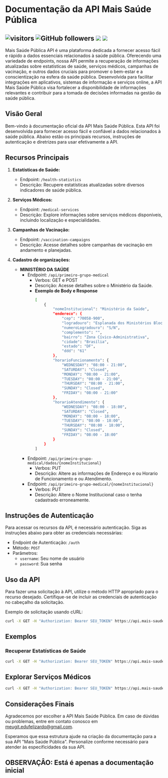 # Documentação da API Mais Saúde Pública
## ![visitors](https://visitor-badge.laobi.icu/badge?page_id=dufelizardo.visitor-mais_saude_publica) ![GitHub followers](https://img.shields.io/github/followers/edufelizardo1.visitor-mais_saude_publica?style=social) <img src="https://img.shields.io/badge/Completed-0%25-red"/>  <img src="https://img.shields.io/badge/public-Yes-green"/>
Mais Saúde Pública API é uma plataforma dedicada a fornecer acesso fácil e rápido a dados essenciais relacionados à saúde pública. Oferecendo uma variedade de endpoints, nossa API permite a recuperação de informações atualizadas sobre estatísticas de saúde, serviços médicos, campanhas de vacinação, e outros dados cruciais para promover o bem-estar e a conscientização na esfera da saúde pública. Desenvolvida para facilitar integrações em aplicativos, sistemas de informação e serviços online, a API Mais Saúde Pública visa fortalecer a disponibilidade de informações relevantes e contribuir para a tomada de decisões informadas na gestão da saúde pública.

## Visão Geral
Bem-vindo à documentação oficial da API Mais Saúde Pública. Esta API foi desenvolvida para fornecer acesso fácil e confiável a dados relacionados à saúde pública. Abaixo estão os principais recursos, instruções de autenticação e diretrizes para usar efetivamente a API.

## Recursos Principais
1. **Estatísticas de Saúde:**
   - Endpoint: `/health-statistics`
   - Descrição: Recupere estatísticas atualizadas sobre diversos indicadores de saúde pública.

2. **Serviços Médicos:**
   - Endpoint: `/medical-services`
   - Descrição: Explore informações sobre serviços médicos disponíveis, incluindo localização e especialidades.

3. **Campanhas de Vacinação:**
   - Endpoint: `/vaccination-campaigns`
   - Descrição: Acesse detalhes sobre campanhas de vacinação em andamento e planejadas.

4. **Cadastro de organizações:**
   - **MINISTÉRIO DA SAÚDE**
      - Endpoint: `/api/primeiro-grupo-medical`
         - Verbos: GET e POST
         - Descrição: Acesse detalhes sobre o Ministério da Saúde.
         - **Exemplo de Body e Response**
            ```bash
            [
                {
                    "nomeInstitucional": "Ministério da Saúde",
                    "endereco": {
                        "cep": "70058-900",
                        "logradouro": "Esplanada dos Ministérios Bloco G",
                        "numeroLogradouro": "S/N",
                        "complemento": "",
                        "bairro": "Zona Cívico-Administrativa",
                        "cidade": "Brasília",
                        "estado": "DF",
                        "ddd": "61"
                    },
                    "horarioFuncionamento": {
                        "WEDNESDAY": "08:00 - 21:00",
                        "SATURDAY": "Closed",
                        "MONDAY": "08:00 - 21:00",
                        "TUESDAY": "08:00 - 21:00",
                        "THURSDAY": "08:00 - 21:00",
                        "SUNDAY": "Closed",
                        "FRIDAY": "08:00 - 21:00"
                    },
                    "horarioAtendimento": {
                        "WEDNESDAY": "08:00 - 18:00",
                        "SATURDAY": "Closed",
                        "MONDAY": "08:00 - 18:00",
                        "TUESDAY": "08:00 - 18:00",
                        "THURSDAY": "08:00 - 18:00",
                        "SUNDAY": "Closed",
                        "FRIDAY": "08:00 - 18:00"
                    }
                }
            ]
            ```
      - Endpoint: `/api/primeiro-grupo-medical/dados/{nomeInstitucional}`
         - Verbos: PUT
         - Descrição: Altere as informações de Endereço e ou Horario de Funcionamento e ou Atendimento.
      - Endpoint: `/api/primeiro-grupo-medical/{nomeInstitucional}`
         - Verbos: PUT
         - Descrição: Altere o Nome Institucional caso o tenha cadastrado erroneamente.

## Instruções de Autenticação

Para acessar os recursos da API, é necessário autenticação. Siga as instruções abaixo para obter as credenciais necessárias:

- Endpoint de Autenticação: `/auth`
- Método: `POST`
- Parâmetros:
  - `username`: Seu nome de usuário
  - `password`: Sua senha

## Uso da API

Para fazer uma solicitação à API, utilize o método HTTP apropriado para o recurso desejado. Certifique-se de incluir as credenciais de autenticação no cabeçalho da solicitação.

Exemplo de solicitação usando cURL:

```bash
curl -X GET -H "Authorization: Bearer SEU_TOKEN" https://api.mais-saude-publica.com/health-statistics 
```
## Exemplos

### Recuperar Estatísticas de Saúde
```bash
curl -X GET -H "Authorization: Bearer SEU_TOKEN" https://api.mais-saude-publica.com/health-statistics 
```

## Explorar Serviços Médicos
```bash
curl -X GET -H "Authorization: Bearer SEU_TOKEN" https://api.mais-saude-publica.com/medical-services 
```
## Considerações Finais
Agradecemos por escolher a API Mais Saúde Pública. Em caso de dúvidas ou problemas, entre em contato conosco em meugit.edufelizardo@gmail.com.

Esperamos que essa estrutura ajude na criação da documentação para a sua API "Mais Saúde Pública". Personalize conforme necessário para atender às especificidades da sua API.

## OBSERVAÇÂO: Está é apenas a documentação inicial
